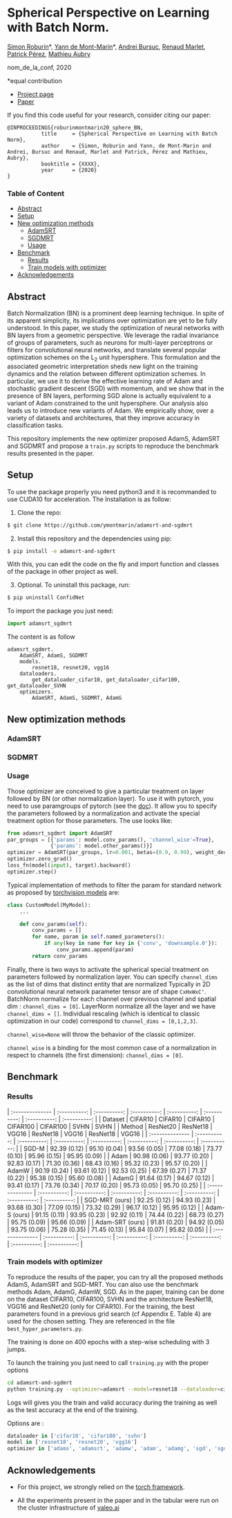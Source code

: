 # Spherical Perspective on Learning with Batch Norm.
[Simon Roburin](https://github.com/kdoublerotor)\*,
[Yann de Mont-Marin](https://github.com/ymontmarin)\*,
[Andrei Bursuc](XXXX),
[Renaud Marlet](XXXX),
[Patrick Pérez](XXXX),
[Mathieu Aubry](XXXX)

nom_de_la_conf, 2020

\*equal contribution

- [Project page](XXXXX)
- [Paper](XXXXX)

If you find this code useful for your research, consider citing our paper:
```
@INPROCEEDINGS{roburinmontmarin20_sphere_BN,
           title     = {Spherical Perspective on Learning with Batch Norm},
           author    = {Simon, Roburin and Yann, de Mont-Marin and Andrei, Bursuc and Renaud, Marlet and Patrick, Pérez and Mathieu, Aubry},
           booktitle = {XXXX},
           year      = {2020}
}
```


### Table of Content
- [Abstract](#abstract)
- [Setup](#setup)
- [New optimization methods](#new-optimization-methods)
  - [AdamSRT](#adamsrt)
  - [SGDMRT](#sgdmrt)
  - [Usage](#usage)
- [Benchmark](#benchmark)
  - [Results](#results)
  - [Train models with optimizer](#train-models-with-optimizer)
- [Acknowledgements](#acknowledgements)


## Abstract
Batch Normalization (BN) is a prominent deep learning technique. In spite of its apparent simplicity, its implications over optimization are yet to be fully understood. In this paper, we study the optimization of neural networks with BN layers from a geometric perspective. We leverage the radial invariance of groups of parameters, such as neurons for multi-layer perceptrons or filters for convolutional neural networks, and translate several popular optimization schemes on the L<sub>2</sub> unit hypersphere. This formulation and the associated geometric interpretation sheds new light on the training dynamics and the relation between different optimization schemes. In particular, we use it to derive the effective learning rate of Adam and stochastic gradient descent (SGD) with momentum, and we show that in the presence of BN layers, performing SGD alone is actually equivalent to a variant of Adam constrained to the unit hypersphere. Our analysis also leads us to introduce new variants of Adam. We empirically show, over a variety of datasets and architectures, that they improve accuracy in classification tasks.

This repository implements the new optimizer proposed AdamS, AdamSRT and SGDMRT and propose a `train.py` scripts to reproduce the benchmark results presented in the paper.

## Setup
To use the package properly you need python3 and it is recommanded to use CUDA10 for acceleration. The Installation is as follow:

1. Clone the repo:
```bash
$ git clone https://github.com/ymontmarin/adamsrt-and-sgdmrt
```

2. Install this repository and the dependencies using pip:
```bash
$ pip install -e adamsrt-and-sgdmrt
```

With this, you can edit the code on the fly and import function and classes of the package in other project as well.

3. Optional. To uninstall this package, run:
```bash
$ pip uninstall ConfidNet
```

To import the package you just need:
```python
import adamsrt_sgdmrt
```
The content is as follow
```
adamsrt_sgdmrt.
    AdamSRT, AdamS, SGDMRT
    models.
        resnet18, resnet20, vgg16
    dataloaders.
        get_dataloader_cifar10, get_dataloader_cifar100, get_dataloader_SVHN
    optimizers.
        AdamSRT, AdamS, SGDMRT, AdamG
```


## New optimization methods
### AdamSRT
### SGDMRT
### Usage
Those optimizer are conceived to give a particular treatment on layer followed by BN (or other normalization layer). 
To use  it with pytorch, you need to use paramgroups of pytorch (see the [doc](https://pytorch.org/docs/stable/optim.html#per-parameter-options)).
It allow you to specify the parameters followed by a normalization and activate the special treatment option for those parameters. The use looks like:
```python
from adamsrt_sgdmrt import AdamSRT
par_groups = [{'params': model.conv_params(), 'channel_wise'=True},
              {'params': model.other_params()}]
optimizer = AdamSRT(par_groups, lr=0.001, betas=(0.9, 0.99), weight_decay=1e-4)
optimizer.zero_grad()
loss_fn(model(input), target).backward()
optimizer.step()
```
Typical implementation of methods to filter the param for standard network as proposed by [torchvision models](https://pytorch.org/docs/stable/torchvision/models.html) are:
```python
class CustomModel(MyModel):
    ...

    def conv_params(self):
        conv_params = []
        for name, param in self.named_parameters():
            if any(key in name for key in {'conv', 'downsample.0'}):
                conv_params.append(param)
        return conv_params
```
Finally, there is two ways to activate the spherical special treatment on parameters followed by normalization layer.
You can specify `channel_dims` as the list of dims that distinct entity that are normalized
Typically in 2D convolutional neural network parameter tensor are of shape `CxHxWxC'`. BatchNorm normalize for each channel over previous channel and spatial dim : `channel_dims = [0]`. LayerNorm normalize all the layer and we have `channel_dims = []`.
Individual rescaling (which is identical to classic optimization in our code) correspond to `channel_dims = [0,1,2,3]`.

`channel_wise=None` will throw the behavior of the classic optimizer.

`channel_wise` is a binding for the most common case of a normalization in respect to channels (the first dimension): `channel_dims = [0]`.


## Benchmark
### Results

| :-------------- | :----------: | :----------: | :----------: | :----------: | :----------: | :----------: | :----------: |
| Dataset         |   CIFAR10    |   CIFAR10    |   CIFAR10    |   CIFAR100   |   CIFAR100   |    SVHN      |    SVHN      |
| Method          |   ResNet20   |   ResNet18   |    VGG16     |   ResNet18   |    VGG16     |   ResNet18   |    VGG16     |
| :-------------- | :----------: | :----------: | :----------: | :----------: | :----------: | :----------: | :----------: |
| SGD-M           | 92.39 (0.12) | 95.10 (0.04) | 93.56 (0.05) | 77.08 (0.18) | 73.77 (0.10) | 95.96 (0.15) | 95.95 (0.09) |
| Adam            | 90.98 (0.06) | 93.77 (0.20) | 92.83 (0.17) | 71.30 (0.36) | 68.43 (0.16) | 95.32 (0.23) | 95.57 (0.20) |
| AdamW           | 90.19 (0.24) | 93.61 (0.12) | 92.53 (0.25) | 67.39 (0.27) | 71.37 (0.22) | 95.38 (0.15) | 95.60 (0.08) |
| AdamG           | 91.64 (0.17) | 94.67 (0.12) | 93.41 (0.17) | 73.76 (0.34) | 70.17 (0.20) | 95.73 (0.05) | 95.70 (0.25) |
| :-------------- | :----------: | :----------: | :----------: | :----------: | :----------: | :----------: | :----------: |
| SGD-MRT (ours)  | 92.25 (0.12) | 94.93 (0.23) | 93.68 (0.30) | 77.09 (0.15) | 73.32 (0.29) | 96.17 (0.12) | 95.95 (0.12) |
| Adam-S (ours)   | 91.15 (0.11) | 93.95 (0.23) | 92.92 (0.11) | 74.44 (0.22) | 68.73 (0.27) | 95.75 (0.09) | 95.66 (0.09) |
| Adam-SRT (ours) | 91.81 (0.20) | 94.92 (0.05) | 93.75 (0.06) | 75.28 (0.35) | 71.45 (0.13) | 95.84 (0.07) | 95.82 (0.05) |
| :-------------- | :----------: | :----------: | :----------: | :----------: | :----------: | :----------: | :----------: |


### Train models with optimizer
To reproduce the results of the paper, you can try all the proposed methods AdamS, AdamSRT and SGD-MRT. You can also use the benchmark methods Adam, AdamG, AdamW, SGD.
As in the paper, training can be done on the dataset CIFAR10, CIFAR100, SVHN and the architecture ResNet18, VGG16 and ResNet20 (only for CIFAR10).
For the training, the best parameters found in a previous grid search (cf Appendix E. Table 4) are used for the chosen setting. They are referenced in the file `best_hyper_parameters.py`.

The training is done on 400 epochs with a step-wise scheduling with 3 jumps.

To launch the training you just need to call `training.py` with the proper options
```bash
cd adamsrt-and-sgdmrt
python training.py --optimizer=adamsrt --model=resnet18 --dataloader=cifar100
```
Logs will gives you the train and valid accuracy during the training as well as the test accuracy at the end of the training.

Options are :
```python
dataloader in ['cifar10', 'cifar100', 'svhn']
model in ['resnet18', 'resnet20', 'vgg16']
optimizer in ['adams', 'adamsrt', 'adamw', 'adam', 'adamg', 'sgd', 'sgdmrt']
```

## Acknowledgements
- For this project, we strongly relied on the [torch framework](https://github.com/pytorch/pytorch).

- All the experiments present in the paper and in the tabular were run on the cluster infrastructure of [valeo.ai](https://github.com/valeoai)
